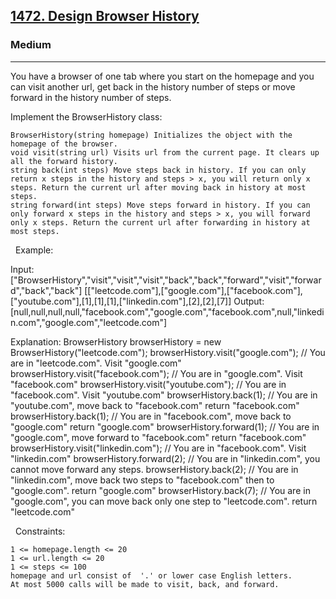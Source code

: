 <h2><a href="https://leetcode.com/problems/design-browser-history/">1472. Design Browser History</a></h2><h3>Medium</h3><hr>You have a browser of one tab where you start on the homepage and you can visit another url, get back in the history number of steps or move forward in the history number of steps.

Implement the BrowserHistory class:


	BrowserHistory(string homepage) Initializes the object with the homepage of the browser.
	void visit(string url) Visits url from the current page. It clears up all the forward history.
	string back(int steps) Move steps back in history. If you can only return x steps in the history and steps > x, you will return only x steps. Return the current url after moving back in history at most steps.
	string forward(int steps) Move steps forward in history. If you can only forward x steps in the history and steps > x, you will forward only x steps. Return the current url after forwarding in history at most steps.


 
Example:

Input:
["BrowserHistory","visit","visit","visit","back","back","forward","visit","forward","back","back"]
[["leetcode.com"],["google.com"],["facebook.com"],["youtube.com"],[1],[1],[1],["linkedin.com"],[2],[2],[7]]
Output:
[null,null,null,null,"facebook.com","google.com","facebook.com",null,"linkedin.com","google.com","leetcode.com"]

Explanation:
BrowserHistory browserHistory = new BrowserHistory("leetcode.com");
browserHistory.visit("google.com");       // You are in "leetcode.com". Visit "google.com"
browserHistory.visit("facebook.com");     // You are in "google.com". Visit "facebook.com"
browserHistory.visit("youtube.com");      // You are in "facebook.com". Visit "youtube.com"
browserHistory.back(1);                   // You are in "youtube.com", move back to "facebook.com" return "facebook.com"
browserHistory.back(1);                   // You are in "facebook.com", move back to "google.com" return "google.com"
browserHistory.forward(1);                // You are in "google.com", move forward to "facebook.com" return "facebook.com"
browserHistory.visit("linkedin.com");     // You are in "facebook.com". Visit "linkedin.com"
browserHistory.forward(2);                // You are in "linkedin.com", you cannot move forward any steps.
browserHistory.back(2);                   // You are in "linkedin.com", move back two steps to "facebook.com" then to "google.com". return "google.com"
browserHistory.back(7);                   // You are in "google.com", you can move back only one step to "leetcode.com". return "leetcode.com"


 
Constraints:


	1 <= homepage.length <= 20
	1 <= url.length <= 20
	1 <= steps <= 100
	homepage and url consist of  '.' or lower case English letters.
	At most 5000 calls will be made to visit, back, and forward.

